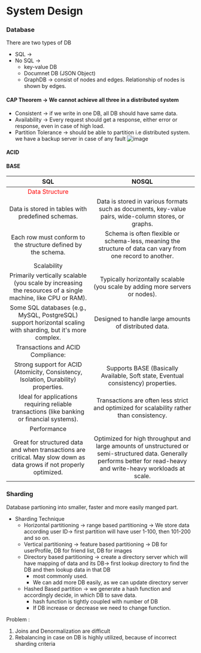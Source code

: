 # System Design

### Database
There are two types of DB
* SQL      ->
* No SQL   ->
  * key-value DB
  * Documnet DB (JSON Object)
  * GraphDB -> consist of nodes and edges. Relationship of nodes is shown by edges.

#### CAP Theorem -> We cannot achieve all three in a distributed system
* Consistent                -> if we write in one DB, all DB should have same data.
* Availability              -> Every request should get a response, either error or response, even in case of high load.
* Partition Tolerance       -> should be able to partition i.e distributed system. we have a backup server in case of any fault
  ![image](https://github.com/user-attachments/assets/ce4a330f-7214-47ec-bc14-44f9ca800101)

#### ACID

#### BASE


| SQL | NOSQL |
| :---:  | :---: |
| <span style="color:red">Data Structure</span>| |
| Data is stored in tables with predefined schemas. | Data is stored in various formats such as documents, key-value pairs, wide-column stores, or graphs. |
| Each row must conform to the structure defined by the schema. | Schema is often flexible or schema-less, meaning the structure of data can vary from one record to another. |
| Scalability| |
|Primarily vertically scalable (you scale by increasing the resources of a single machine, like CPU or RAM).|Typically horizontally scalable (you scale by adding more servers or nodes).|
|Some SQL databases (e.g., MySQL, PostgreSQL) support horizontal scaling with sharding, but it's more complex.| Designed to handle large amounts of distributed data. |
| Transactions and ACID Compliance: ||
|Strong support for ACID (Atomicity, Consistency, Isolation, Durability) properties.| Supports BASE (Basically Available, Soft state, Eventual consistency) properties.|
|Ideal for applications requiring reliable transactions (like banking or financial systems).| Transactions are often less strict and optimized for scalability rather than consistency.|
| Performance | |
| Great for structured data and when transactions are critical. May slow down as data grows if not properly optimized. | Optimized for high throughput and large amounts of unstructured or semi-structured data. Generally performs better for read-heavy and write-heavy workloads at scale. |



### Sharding
 Database partioning into smaller, faster and more easily manged part.
* Sharding Technique
  * Horizontal partitioning      -> range based partitioning   -> We store data according user ID-> first partition will have user 1-100, then 101-200 and so on.
  * Vertical partitioning        -> feature based partitioning -> DB for userProfile, DB for friend list, DB for images
  * Directory based partitioning -> create a directory server which will have mapping of data and its DB-> first lookup directory to find the DB and then lookup data in that DB
    * most commonly used.
    * We can add more DB easily, as we can update directory server
  * Hashed Based partition       -> we generate a hash function and accordingly decide, in which DB to save data.
     * hash function is tightly coupled with number of DB
     * If DB increase or decrease we need to change function.
   
Problem :
1) Joins and Denormalization are difficult
2) Rebalancing in case on DB is highly utilized, because of incorrect sharding criteria
